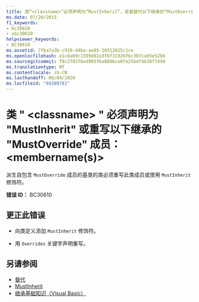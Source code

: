 ```yaml
---
title: 类“<classname>”必须声明为“MustInherit”，或者替代以下继承的“MustOverride”成员：<membername(s)>
ms.date: 07/20/2015
f1_keywords:
- bc30610
- vbc30610
helpviewer_keywords:
- BC30610
ms.assetid: 7fba7a3b-c918-44ba-ae85-20312615c1ce
ms.openlocfilehash: e1c8a69c1399d82a3f6f31926fbc307ca93e52b6
ms.sourcegitcommit: f8c270376ed905f6a8896ce0fe25b4f4b38ff498
ms.translationtype: MT
ms.contentlocale: zh-CN
ms.lasthandoff: 06/04/2020
ms.locfileid: "84389781"
---
```

# <a name="class-classname-must-either-be-declared-mustinherit-or-override-the-following-inherited-mustoverride-members-membernames"></a>类 " \<classname> " 必须声明为 "MustInherit" 或重写以下继承的 "MustOverride" 成员：\<membername(s)>
派生自包含 `MustOverride` 成员的基类的类必须重写此类成员或使用 `MustInherit` 修饰符。  
  
 **错误 ID：** BC30610  
  
## <a name="to-correct-this-error"></a>更正此错误  
  
- 向类定义添加 `MustInherit` 修饰符。  
  
- 用 `Overrides` 关键字声明重写。  
  
## <a name="see-also"></a>另请参阅

- [替代](../language-reference/modifiers/overrides.md)
- [MustInherit](../language-reference/modifiers/mustinherit.md)
- [继承基础知识（Visual Basic）](../programming-guide/language-features/objects-and-classes/inheritance-basics.md)
